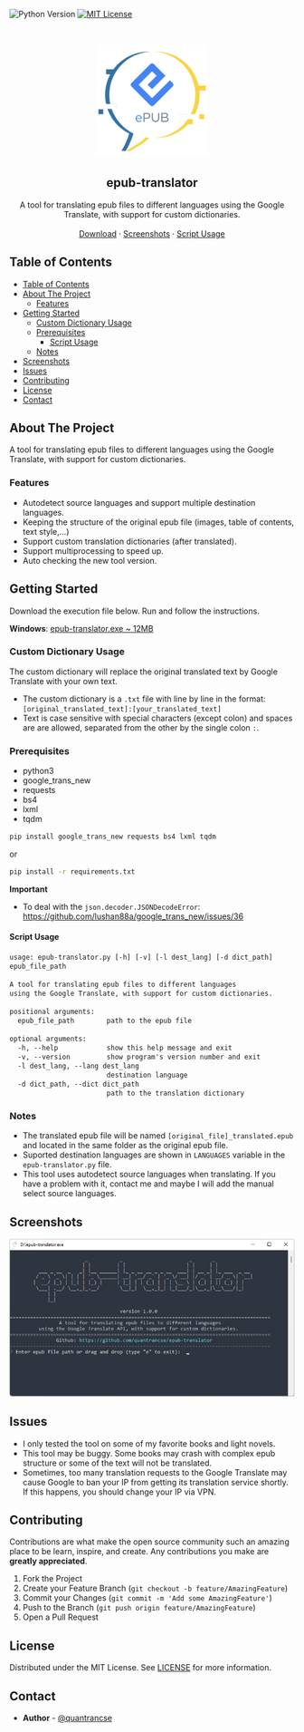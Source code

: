 ![Python Version][python-shield]
[![MIT License][license-shield]][license-url]

<br />
<p align="center">
    <img src="images/logo.png" alt="Logo" width="200" height="200"></img>

  <h2 align="center">epub-translator</h2>

  <p align="center">
    A tool for translating epub files to different languages using the Google Translate, with support for custom dictionaries.
    <br />
    <br />
    <a href="https://rebrand.ly/epub-translator">Download</a>
    ·
    <a href="#screenshots">Screenshots</a>
    ·
    <a href="#script-usage">Script Usage</a>
  </p>
</p>

<!-- TABLE OF CONTENTS -->
## Table of Contents

- [Table of Contents](#table-of-contents)
- [About The Project](#about-the-project)
  - [Features](#features)
- [Getting Started](#getting-started)
  - [Custom Dictionary Usage](#custom-dictionary-usage)
  - [Prerequisites](#prerequisites)
    - [Script Usage](#script-usage)
  - [Notes](#notes)
- [Screenshots](#screenshots)
- [Issues](#issues)
- [Contributing](#contributing)
- [License](#license)
- [Contact](#contact)

<!-- ABOUT THE PROJECT -->
## About The Project

A tool for translating epub files to different languages using the Google Translate, with support for custom dictionaries.

### Features
* Autodetect source languages and support multiple destination languages.
* Keeping the structure of the original epub file (images, table of contents, text style,...)
* Support custom translation dictionaries (after translated).
* Support multiprocessing to speed up.
* Auto checking the new tool version.

<!-- GETTING STARTED -->
## Getting Started

Download the execution file below. Run and follow the instructions.

**Windows**: [epub-translator.exe ~ 12MB](https://rebrand.ly/epub-translator)

### Custom Dictionary Usage
The custom dictionary will replace the original translated text by Google Translate with your own text.
* The custom dictionary is a `.txt` file with line by line in the format:  
`[original_translated_text]:[your_translated_text]`
* Text is case sensitive with special characters (except colon) and spaces are are allowed, separated from the other by the single colon `:`.

### Prerequisites

* python3
* google_trans_new
* requests
* bs4
* lxml
* tqdm
```sh
pip install google_trans_new requests bs4 lxml tqdm
```
or
```sh
pip install -r requirements.txt
```
**Important**
* To deal with the `json.decoder.JSONDecodeError`: https://github.com/lushan88a/google_trans_new/issues/36


#### Script Usage

```text
usage: epub-translator.py [-h] [-v] [-l dest_lang] [-d dict_path] epub_file_path

A tool for translating epub files to different languages 
using the Google Translate, with support for custom dictionaries.

positional arguments:
  epub_file_path        path to the epub file

optional arguments:
  -h, --help            show this help message and exit
  -v, --version         show program's version number and exit
  -l dest_lang, --lang dest_lang
                        destination language
  -d dict_path, --dict dict_path
                        path to the translation dictionary
```
### Notes
* The translated epub file will be named `[original_file]_translated.epub` and located in the same folder as the original epub file.
* Suported destination languages are shown in `LANGUAGES` variable in the `epub-translator.py` file.
* This tool uses autodetect source languages when translating. If you have a problem with it, contact me and maybe I will add the manual select source languages.

## Screenshots
![Demo](images/screenshot.png)

<!-- ISSUES -->
## Issues

* I only tested the tool on some of my favorite books and light novels. 
* This tool may be buggy. Some books may crash with complex epub structure or some of the text will not be translated.
* Sometimes, too many translation requests to the Google Translate may cause Google to ban your IP from getting its translation service shortly. If this happens, you should change your IP via VPN.

<!-- CONTRIBUTING -->
## Contributing

Contributions are what make the open source community such an amazing place to be learn, inspire, and create. Any contributions you make are **greatly appreciated**.

1. Fork the Project
2. Create your Feature Branch (`git checkout -b feature/AmazingFeature`)
3. Commit your Changes (`git commit -m 'Add some AmazingFeature'`)
4. Push to the Branch (`git push origin feature/AmazingFeature`)
5. Open a Pull Request

<!-- LICENSE -->
## License

Distributed under the MIT License. See [LICENSE][license-url] for more information.

<!-- CONTACT -->
## Contact

* **Author** - [@quantrancse](https://quantrancse.github.io)

<!-- MARKDOWN LINKS & IMAGES -->
[python-shield]: https://img.shields.io/badge/python-3.9.6-brightgreen?style=flat-square
[license-shield]: https://img.shields.io/github/license/quantrancse/epub-translator?style=flat-square
[license-url]: https://github.com/quantrancse/epub-translator/blob/master/LICENSE

